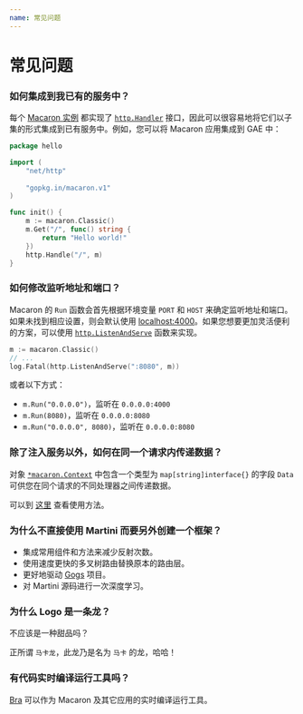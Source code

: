 ```yaml
---
name: 常见问题
---
```


# 常见问题

### 如何集成到我已有的服务中？

每个 [Macaron 实例](/docs/intro/core_concepts#macaron-%E5%AE%9E%E4%BE%8B) 都实现了 [`http.Handler`](https://gowalker.org/net/http#Handler) 接口，因此可以很容易地将它们以子集的形式集成到已有服务中。例如，您可以将 Macaron 应用集成到 GAE 中：

```go
package hello

import (
	"net/http"
	
	"gopkg.in/macaron.v1"
)

func init() {
	m := macaron.Classic()
	m.Get("/", func() string {
		return "Hello world!"
	})
	http.Handle("/", m)
}
```

### 如何修改监听地址和端口？

Macaron 的 `Run` 函数会首先根据环境变量 `PORT` 和 `HOST` 来确定监听地址和端口。如果未找到相应设置，则会默认使用 [localhost:4000](http://localhost:4000)。如果您想要更加灵活便利的方案，可以使用 [`http.ListenAndServe`](https://gowalker.org/net/http#ListenAndServe) 函数来实现。

```go
m := macaron.Classic()
// ...
log.Fatal(http.ListenAndServe(":8080", m))
```

或者以下方式：

- `m.Run("0.0.0.0")`，监听在 `0.0.0.0:4000`
- `m.Run(8080)`，监听在 `0.0.0.0:8080`
- `m.Run("0.0.0.0", 8080)`，监听在 `0.0.0.0:8080`

### 除了注入服务以外，如何在同一个请求内传递数据？

对象 [`*macaron.Context`](https://gowalker.org/github.com/go-macaron/macaron#Context) 中包含一个类型为 `map[string]interface{}` 的字段 `Data` 可供您在同个请求的不同处理器之间传递数据。

可以到 [这里](../middlewares/routing#%E9%AB%98%E7%BA%A7%E8%B7%AF%E7%94%B1%E5%AE%9A%E4%B9%89) 查看使用方法。

### 为什么不直接使用 Martini 而要另外创建一个框架？

- 集成常用组件和方法来减少反射次数。
- 使用速度更快的多叉树路由替换原本的路由层。
- 更好地驱动 [Gogs](http://gogs.io) 项目。
- 对 Martini 源码进行一次深度学习。

### 为什么 Logo 是一条龙？

不应该是一种甜品吗？

正所谓 `马卡龙`，此龙乃是名为 `马卡` 的龙，哈哈！

### 有代码实时编译运行工具吗？

[Bra](https://github.com/Unknwon/bra) 可以作为 Macaron 及其它应用的实时编译运行工具。
